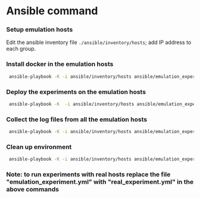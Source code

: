 # Ansible command


### Setup emulation hosts

Edit the ansible inventory file ``./ansible/inventory/hosts``; add
IP address to each group.

### Install docker in the emulation hosts

```bash
 ansible-playbook -K -i ansible/inventory/hosts ansible/emulation_experiment.yml -e action=install
```


### Deploy the experiments on the emulation hosts

```bash
 ansible-playbook -K  -i ansible/inventory/hosts ansible/emulation_experiment.yml -e action=deploy
```

### Collect the log files from all the emulation hosts

```bash
 ansible-playbook -K -i ansible/inventory/hosts ansible/emulation_experiment.yml -e action=collect
```



### Clean up environment

```bash
 ansible-playbook -K -i ansible/inventory/hosts ansible/emulation_experiment.yml -e action=clean
```

### Note: to run experiments with real hosts replace the file "emulation_experiment.yml" with "real_experiment.yml"  in the above commands

